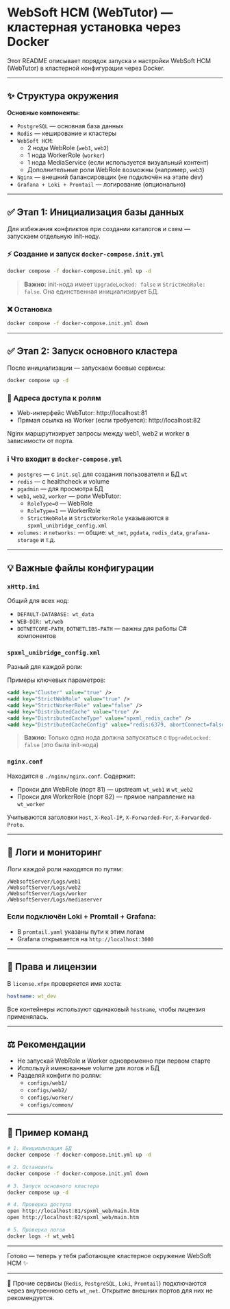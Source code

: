 # WebSoft HCM (WebTutor) — кластерная установка через Docker

Этот README описывает порядок запуска и настройки WebSoft HCM (WebTutor) в кластерной конфигурации через Docker.

---

## ✨ Структура окружения

**Основные компоненты:**

- `PostgreSQL` — основная база данных
- `Redis` — кеширование и кластеры
- `WebSoft HCM`:
  - 2 ноды WebRole (`web1`, `web2`)
  - 1 нода WorkerRole (`worker`)
  - 1 нода MediaService (если используется визуальный контент)
  - Дополнительные роли WebRole возможны (например, `web3`)
- `Nginx` — внешний балансировщик (не подключён на этапе dev)
- `Grafana + Loki + Promtail` — логирование (опционально)

---

## ✅ Этап 1: Инициализация базы данных

Для избежания конфликтов при создании каталогов и схем — запускаем отдельную init-ноду.

### ⚡ Создание и запуск `docker-compose.init.yml`

```bash
docker compose -f docker-compose.init.yml up -d
```

> **Важно:** init-нода имеет `UpgradeLocked: false` и `StrictWebRole: false`. Она единственная инициализирует БД.

### ❌ Остановка

```bash
docker compose -f docker-compose.init.yml down
```

---

## ✅ Этап 2: Запуск основного кластера

После инициализации — запускаем боевые сервисы:

```bash
docker compose up -d
```

### 💼 Адреса доступа к ролям

- Web-интерфейс WebTutor: http://localhost:81
- Прямая ссылка на Worker (если требуется): http://localhost:82

Nginx маршрутизирует запросы между web1, web2 и worker в зависимости от порта.

### ℹ️ Что входит в `docker-compose.yml`

- `postgres` — с `init.sql` для создания пользователя и БД `wt`
- `redis` — с healthcheck и volume
- `pgadmin` — для просмотра БД
- `web1`, `web2`, `worker` — роли WebTutor:
  - `RoleType=0` — WebRole
  - `RoleType=1` — WorkerRole
  - `StrictWebRole` и `StrictWorkerRole` указываются в `spxml_unibridge_config.xml`
- `volumes:` и `networks:` — общие: `wt_net`, `pgdata`, `redis_data`, `grafana-storage` и т.д.

---

## 💡 Важные файлы конфигурации

### `xHttp.ini`

Общий для всех нод:

- `DEFAULT-DATABASE: wt_data`
- `WEB-DIR: wt/web`
- `DOTNETCORE-PATH`, `DOTNETLIBS-PATH` — важны для работы C# компонентов

### `spxml_unibridge_config.xml`

Разный для каждой роли:

Примеры ключевых параметров:

```xml
<add key="Cluster" value="true" />
<add key="StrictWebRole" value="true" />
<add key="StrictWorkerRole" value="false" />
<add key="DistributedCache" value="true" />
<add key="DistributedCacheType" value="spxml_redis_cache" />
<add key="DistributedCacheConfig" value="redis:6379, abortConnect=false, ..." />
```

> **Важно:** Только одна нода должна запускаться с `UpgradeLocked: false` (это была init-нода)

### `nginx.conf`

Находится в `./nginx/nginx.conf`. Содержит:

- Прокси для WebRole (порт 81) — upstream `wt_web1` и `wt_web2`
- Прокси для WorkerRole (порт 82) — прямое направление на `wt_worker`

Учитываются заголовки `Host`, `X-Real-IP`, `X-Forwarded-For`, `X-Forwarded-Proto`.

---

## 🔎 Логи и мониторинг

Логи каждой роли находятся по путям:

```
/WebsoftServer/Logs/web1
/WebsoftServer/Logs/web2
/WebsoftServer/Logs/worker
/WebsoftServer/Logs/mediaserver
```

### Если подключён Loki + Promtail + Grafana:
- В `promtail.yaml` указаны пути к этим логам
- Grafana открывается на `http://localhost:3000`

---

## 🔐 Права и лицензии

В `license.xfpx` проверяется имя хоста:

```yaml
hostname: wt_dev
```

Все контейнеры используют одинаковый `hostname`, чтобы лицензия применялась.

---

## ⚖️ Рекомендации

- Не запускай WebRole и Worker одновременно при первом старте
- Используй именованные volume для логов и БД
- Разделяй конфиги по ролям:
  - `configs/web1/`
  - `configs/web2/`
  - `configs/worker/`
  - `configs/common/`

---

## 🚀 Пример команд

```bash
# 1. Инициализация БД
docker compose -f docker-compose.init.yml up -d

# 2. Остановить
docker compose -f docker-compose.init.yml down

# 3. Запуск основного кластера
docker compose up -d

# 4. Проверка доступа
open http://localhost:81/spxml_web/main.htm
open http://localhost:82/spxml_web/main.htm

# 5. Проверка логов
docker logs -f wt_web1
```

---

Готово — теперь у тебя работающее кластерное окружение WebSoft HCM ✨

---

🧩 Прочие сервисы (`Redis`, `PostgreSQL`, `Loki`, `Promtail`) подключаются через внутреннюю сеть `wt_net`.
Открытие внешних портов для них не рекомендуется.